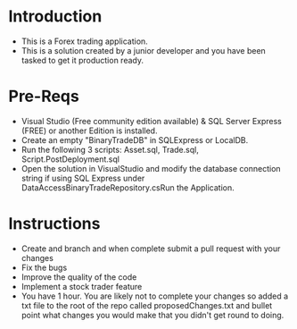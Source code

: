 # Introduction

- This is a Forex trading application. 
- This is a solution created by a junior developer and you have been tasked to get it production ready.

# Pre-Reqs

- Visual Studio (Free community edition available) & SQL Server Express (FREE) or another Edition is installed.
- Create an empty "BinaryTradeDB" in SQLExpress or LocalDB.
- Run the following 3 scripts: Asset.sql, Trade.sql, Script.PostDeployment.sql
- Open the solution in VisualStudio and modify the database connection string if using SQL Express under    DataAccessBinaryTradeRepository.csRun the Application.

# Instructions

- Create and branch and when complete submit a pull request with your changes
- Fix the bugs
- Improve the quality of the code
- Implement a stock trader feature
- You have 1 hour. You are likely not to complete your changes so added a txt file to the root of the repo called proposedChanges.txt
and bullet point what changes you would make that you didn't get round to doing.
